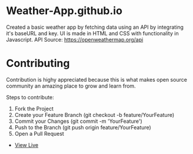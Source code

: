 # Weather-App.github.io

Created a basic weather app by fetching data using an API by integrating it's baseURL and key.
UI is made in HTML and CSS with functionality in Javascript.
API Source: https://openweathermap.org/api

# Contributing

Contribution is highy appreciated because this is what makes open source community an amazing place to grow and learn from.

Steps to contribute:
1. Fork the Project
2. Create your Feature Branch (git checkout -b feature/YourFeature)
3. Commit your Changes (git commit -m 'YourFeature')
4. Push to the Branch (git push origin feature/YourFeature)
5. Open a Pull Request

* [View Live](https://abhinav-98.github.io/Weather-App.github.io/)



